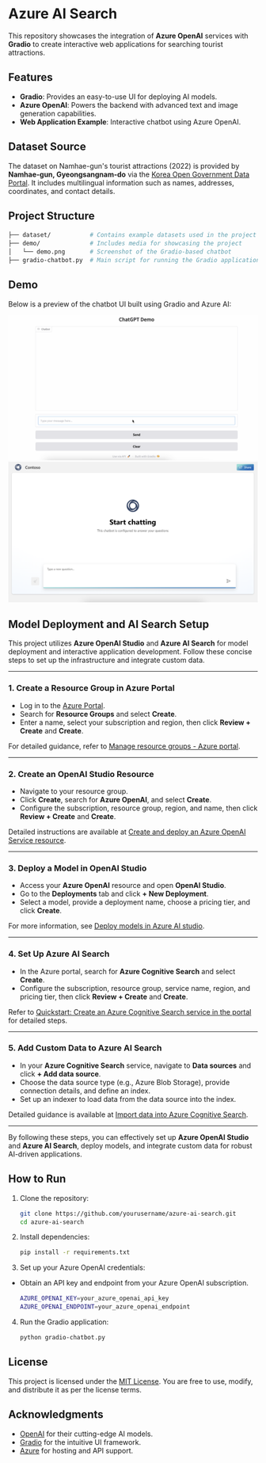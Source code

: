 # Azure AI Search

This repository showcases the integration of **Azure OpenAI** services with **Gradio** to create interactive web applications for searching tourist attractions.

## Features
- **Gradio**: Provides an easy-to-use UI for deploying AI models.
- **Azure OpenAI**: Powers the backend with advanced text and image generation capabilities.
- **Web Application Example**: Interactive chatbot using Azure OpenAI.


## Dataset Source
The dataset on Namhae-gun's tourist attractions (2022) is provided by **Namhae-gun, Gyeongsangnam-do** via the [Korea Open Government Data Portal](https://www.data.go.kr/data/15110855/fileData.do?recommendDataYn=Y). It includes multilingual information such as names, addresses, coordinates, and contact details.


## Project Structure
   ```bash
   ├── dataset/           # Contains example datasets used in the project
   ├── demo/              # Includes media for showcasing the project
   │   └── demo.png       # Screenshot of the Gradio-based chatbot
   ├── gradio-chatbot.py  # Main script for running the Gradio application
   ```

## Demo
Below is a preview of the chatbot UI built using Gradio and Azure AI:

![Demo Screenshot](demo/gradio-demo.png)
![Demo Screenshot](demo/azure-webapp-demo.png)


## Model Deployment and AI Search Setup

This project utilizes **Azure OpenAI Studio** and **Azure AI Search** for model deployment and interactive application development. Follow these concise steps to set up the infrastructure and integrate custom data.

---

### 1. Create a Resource Group in Azure Portal
- Log in to the [Azure Portal](https://portal.azure.com/).
- Search for **Resource Groups** and select **Create**.
- Enter a name, select your subscription and region, then click **Review + Create** and **Create**.

For detailed guidance, refer to [Manage resource groups - Azure portal](https://learn.microsoft.com/en-us/azure/azure-resource-manager/management/manage-resource-groups-portal).

---

### 2. Create an OpenAI Studio Resource
- Navigate to your resource group.
- Click **Create**, search for **Azure OpenAI**, and select **Create**.
- Configure the subscription, resource group, region, and name, then click **Review + Create** and **Create**.

Detailed instructions are available at [Create and deploy an Azure OpenAI Service resource](https://learn.microsoft.com/en-us/azure/ai-services/openai/how-to/create-resource).

---

### 3. Deploy a Model in OpenAI Studio
- Access your **Azure OpenAI** resource and open **OpenAI Studio**.
- Go to the **Deployments** tab and click **+ New Deployment**.
- Select a model, provide a deployment name, choose a pricing tier, and click **Create**.

For more information, see [Deploy models in Azure AI studio](https://learn.microsoft.com/en-us/azure/ai-studio/concepts/deployments-overview).

---

### 4. Set Up Azure AI Search
- In the Azure portal, search for **Azure Cognitive Search** and select **Create**.
- Configure the subscription, resource group, service name, region, and pricing tier, then click **Review + Create** and **Create**.

Refer to [Quickstart: Create an Azure Cognitive Search service in the portal](https://learn.microsoft.com/en-us/azure/search/search-create-service-portal) for detailed steps.

---

### 5. Add Custom Data to Azure AI Search
- In your **Azure Cognitive Search** service, navigate to **Data sources** and click **+ Add data source**.
- Choose the data source type (e.g., Azure Blob Storage), provide connection details, and define an index.
- Set up an indexer to load data from the data source into the index.

Detailed guidance is available at [Import data into Azure Cognitive Search](https://learn.microsoft.com/en-us/azure/search/search-import-data-portal).

---

By following these steps, you can effectively set up **Azure OpenAI Studio** and **Azure AI Search**, deploy models, and integrate custom data for robust AI-driven applications.

## How to Run
1. Clone the repository:
   ```bash
   git clone https://github.com/yourusername/azure-ai-search.git
   cd azure-ai-search
   ```
2. Install dependencies:
   ```bash
   pip install -r requirements.txt
   ```
    
3. Set up your Azure OpenAI credentials:
- Obtain an API key and endpoint from your Azure OpenAI subscription.
   ```bash
   AZURE_OPENAI_KEY=your_azure_openai_api_key
   AZURE_OPENAI_ENDPOINT=your_azure_openai_endpoint
   ```
4. Run the Gradio application:
   ```bash
   python gradio-chatbot.py
   ```

## License
This project is licensed under the [MIT License](LICENSE). You are free to use, modify, and distribute it as per the license terms.

## Acknowledgments
- [OpenAI](https://openai.com/) for their cutting-edge AI models.
- [Gradio](https://gradio.app/) for the intuitive UI framework.
- [Azure](https://azure.microsoft.com/) for hosting and API support.

